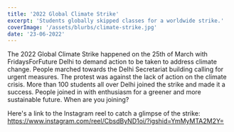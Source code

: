 ```yaml
---
title: '2022 Global Climate Strike'
excerpt: 'Students globally skipped classes for a worldwide strike.'
coverImage: '/assets/blurbs/climate-strike.jpg'
date: '23-06-2022'
---
```


The 2022 Global Climate Strike happened on the 25th of March with FridaysForFuture Delhi to demand action to be taken to address climate change. People marched towards the Delhi Secretariat building calling for urgent measures. The protest was against the lack of action on the climate crisis. More than 100 students all over Delhi joined the strike and made it a success. People joined in with enthusiasm for a greener and more sustainable future. When are you joining? 

Here's a link to the Instagram reel to catch a glimpse of the strike: https://www.instagram.com/reel/CbsdByND1oi/?igshid=YmMyMTA2M2Y=
